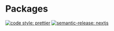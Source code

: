 # Packages

[![code style: prettier](https://img.shields.io/badge/code_style-prettier-ff69b4.svg?style=flat-square&logo=prettier)](https://github.com/prettier/prettier) [![semantic-release: nextjs](https://img.shields.io/badge/semantic--release-nextjs-e10079?style=flat-square&logo=semantic-release)](https://github.com/semantic-release/semantic-release)
